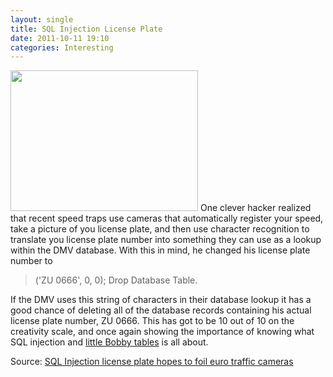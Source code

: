 ```yaml
---
layout: single
title: SQL Injection License Plate
date: 2011-10-11 19:10
categories: Interesting
---
```

<a href="/public/uploads/2011/10/for_traffic_cameras.jpg"><img class="size-medium wp-image-2248 alignright" title="for_traffic_cameras" src="/public/uploads/2011/10/for_traffic_cameras-300x225.jpg" alt="" width="300" height="225" /></a> One clever hacker realized that recent speed traps use cameras that automatically register your speed, take a picture of you license plate, and then use character recognition to translate you license plate number into something they can use as a lookup within the DMV database. With this in mind, he changed his license plate number to
<blockquote>('ZU 0666', 0, 0); Drop Database Table.</blockquote>
If the DMV uses this string of characters in their database lookup it has a good chance of deleting all of the database records containing his actual license plate number, ZU 0666. This has got to be 10 out of 10 on the creativity scale, and once again showing the importance of knowing what SQL injection and <a href="http://xkcd.com/327/">little Bobby tables</a> is all about.

Source: <a href="http://gizmodo.com/5498412/sql-injection-license-plate-hopes-to-foil-euro-traffic-cameras">SQL Injection license plate hopes to foil euro traffic cameras</a>
